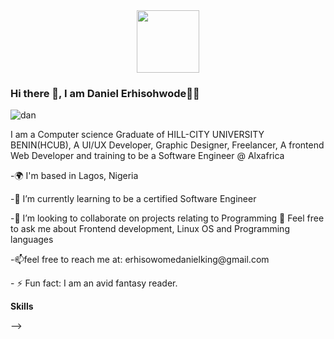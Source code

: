 <div id="header" align="center">
  <img src="https://media.giphy.com/media/M9gbBd9nbDrOTu1Mqx/giphy.gif" width="100"/>
</div>

### Hi there 👋, I am **Daniel Erhisohwode**:man_technologist:
![dan](https://user-images.githubusercontent.com/66309753/196048570-95661ed5-443a-45b6-b564-75eba17896ee.jpg)

I am a Computer science Graduate of HILL-CITY UNIVERSITY BENIN(HCUB), A UI/UX Developer, Graphic Designer, Freelancer, A frontend Web Developer and training to be a Software Engineer @ Alxafrica 



-🌍  I'm based in Lagos, Nigeria 
<p line-height=1px>-🌱 I’m currently learning to be a certified Software Engineer </p>
<p>-👯 I’m looking to collaborate on projects relating to Programming 💬 Feel free to ask me about Frontend development, Linux OS and Programming languages </p>
<p>-📫feel free to reach me at: erhisowomedanielking@gmail.com</p>
<p>- ⚡ Fun fact: I am an avid fantasy reader.</p>

**Skills**

-->
